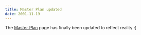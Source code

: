 ```yaml
---
title: Master Plan updated
date: 2001-11-19
---
```

The [Master Plan](/status/roadmap.html) page has finally been updated to
reflect reality :)
